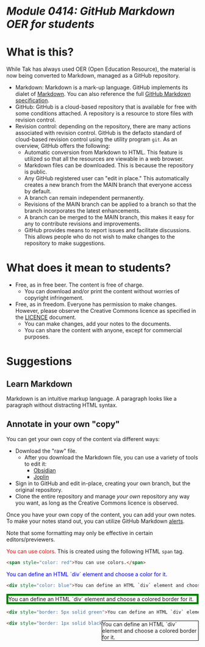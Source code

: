 # _Module 0414: GitHub Markdown OER for students_

# What is this?

While Tak has always used OER (Open Education Resource), the material is now being converted to Markdown, managed as a GitHub repository.

* Markdown: Markdown is a mark-up language. GitHub implements its dialet of [Markdown](https://docs.github.com/en/get-started/writing-on-github/getting-started-with-writing-and-formatting-on-github/basic-writing-and-formatting-syntax). You can also reference the full [GitHub Markdown specification](https://github.github.com/gfm/). 
* GitHub: GitHub is a cloud-based repository that is available for free with some conditions attached. A repository is a resource to store files with revision control.
* Revision control: depending on the repository, there are many actions associated with revision control. GitHub is the defacto standard of cloud-based revision control using the utility program `git`. As an overview, GitHub offers the following:
  * Automatic conversion from Markdown to HTML. This feature is utilized so that all the resources are viewable in a web browser.
  * Markdown files can be downloaded. This is because the repository is public.
  * Any GitHub registered user can "edit in place." This automatically creates a new branch from the MAIN branch that everyone access by default.
  * A branch can remain independent permanently.
  * Revisions of the MAIN branch can be applied to a branch so that the branch incorporates the latest enhancements.
  * A branch can be merged to the MAIN branch, this makes it easy for any to contribute revisions and improvements.
  * GitHub provides means to report issues and facilitate discussions. This allows people who do not wish to make changes to the repository to make suggestions.

# What does it mean to students?

* Free, as in free beer. The content is free of charge.
  * You can download and/or print the content without worries of copyright infringement.
* Free, as in freedom. Everyone has permission to make changes. However, please observe the Creative Commons licence as specified in the [LICENCE](../LICENCE) document.
  * You can make changes, add your notes to the documents.
  * You can share the content with anyone, except for commercial purposes.

# Suggestions

## Learn Markdown

Markdown is an intuitive markup language. A paragraph looks like a paragraph without distracting HTML syntax.

## Annotate in your own "copy"

You can get your own copy of the content via different ways:

* Download the "raw" file.
  * After you download the Markdown file, you can use a variety of tools to edit it:
    * [Obsidian](https://help.obsidian.md/Getting+started/Download+and+install+Obsidian)
    * [Joplin](https://joplinapp.org/)
* Sign in to GitHub and edit in-place, creating your own branch, but the original repository.
* Clone the entire repository and manage *your own* repository any way you want, as long as the Creative Commons licence is observed.

Once you have your own copy of the content, you can add your own notes. To make your notes stand out, you can utilize GitHub Markdown [alerts](https://docs.github.com/en/get-started/writing-on-github/getting-started-with-writing-and-formatting-on-github/basic-writing-and-formatting-syntax#alerts). 

Note that some formatting may only be effective in certain editors/previewers. 

<span style="color: red">You can use colors.</span> This is created using the following HTML `span` tag.

```html
<span style="color: red">You can use colors.</span>
```

<div style="color: blue">You can define an HTML `div` element and choose a color for it.</div>


```html
<div style="color: blue">You can define an HTML `div` element and choose a color for it.</div>
```

<div style="border: 5px solid green">
You can define an HTML `div` element and choose a colored border for it.
</div>

```html
<div style="border: 5px solid green">You can define an HTML `div` element and choose a colored border for it.</div>
```

<div style="border: 1px solid black; float: right; width: 50%">You can define an HTML `div` element and choose a colored border for it.</div>

```html
<div style="border: 1px solid black; float: right; width: 50%">You can define an HTML `div` element and choose a colored border for it.</div>
```